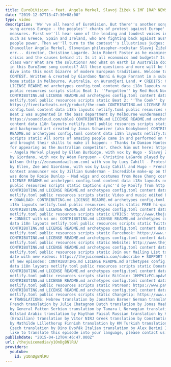 ```yaml
---
title: EuroDiVision - feat. Angela Merkel, Slavoj Žižek & IMF [RAP NEWS 31]
date: "2019-12-07T13:47:30+08:00"
type: video
description: 'We''ve all heard of EuroVision. But there''s another song that’s being
  sung across Europe - the peoples'' chants of protest against Europe''s austerity
  measures. First we''ll hear some of the leading and loudest voices in this competition
  such as Greece, Spain and Ireland, who are fighting back against austerity with
  people power. Then we''ll turn to the contest''s illustrious judges: Germany''s
  Chancellor Angela Merkel, Slovenian philosopher-rockstar Slavoj Žižek, and IMF dminatrix,
  err... director, Christine Lagarde. Join Robert Foster as he examines the Eurozone
  crisis and the causes behind it: Is it all economics and budgets? Is this ideological
  class war? What are the solutions? And what on earth is Australia doing competing
  in this EuroZone song contest? All these questions and more will be tackled as we
  dive into this most bizarre of modern European traditions. Welcome to the EURODIVISION
  CONTEST. Written & created by Giordano Nanni & Hugo Farrant in a suburban backyard
  home studio in Melbourne, Australia, on Wurundjeri Land. ☛ CREDITS: CONTRIBUTING.md
  LICENSE README.md archetypes config.toml content data i18n layouts netlify.toml
  public resources scripts static Beat 1: ''Forgotten'' by Red Hook Noodles https://www.youtube.com/watch?v=gT9Y_qjRIM0
  CONTRIBUTING.md LICENSE README.md archetypes config.toml content data i18n layouts
  netlify.toml public resources scripts static Beat 2: ''The Cook'' by Five Star Beats
  https://fivestarbeats.net/product/the-cook CONTRIBUTING.md LICENSE README.md archetypes
  config.toml content data i18n layouts netlify.toml public resources scripts static
  Beat 2 was augmented in the bass department by Melbourne wundermensch producer Able8
  https://soundcloud.com/able8 CONTRIBUTING.md LICENSE README.md archetypes config.toml
  content data i18n layouts netlify.toml public resources scripts static All animations
  and background art created by Jonas Schweizer (aka Kookybone) CONTRIBUTING.md LICENSE
  README.md archetypes config.toml content data i18n layouts netlify.toml public resources
  scripts static All sorts of amazing people came in and performed on this episode
  and brought their skills to make it happen: - Thanks to Damion Hunter (King Brown)
  for appearing as the Australian competitor. Check him out here: https://www.youtube.com/watch?v=HnYoteiJ-ew&feature=youtu.be
  - Angela Merkel played by Ellen Burbidge, with vox by Hugo - Slavoj Žižek played
  by Giordano, with vox by Adam Ferguson - Christine LaGarde played by Zoë Amanda
  Wilson (http://zoeamandawilson.com) with vox by Lucy Cahill - Protesters played
  by Ellen, Zoe and Giordano, with vox by Lucy Cahill and Hugo - French EuroDiVision
  Contest announcer vox by Jillian Gunderman - Incredible make-up on this episode
  was done by Rosie Dunlop - Mad wigs and costumes from Rose Chong costumiers CONTRIBUTING.md
  LICENSE README.md archetypes config.toml content data i18n layouts netlify.toml
  public resources scripts static Captions sync''d by Koolfy from ‪http://nurpa.be‬
  CONTRIBUTING.md LICENSE README.md archetypes config.toml content data i18n layouts
  netlify.toml public resources scripts static Video and music edited by Giordano.
  ☛ DOWNLOAD: CONTRIBUTING.md LICENSE README.md archetypes config.toml content data
  i18n layouts netlify.toml public resources scripts static FREE hi-quality MP3: https://soundcloud.com/juice-rap-news/rn31-eurodivision-contest
  CONTRIBUTING.md LICENSE README.md archetypes config.toml content data i18n layouts
  netlify.toml public resources scripts static LYRICS: ‪http://www.thejuicemedia.com/lyrics‬
  ☛ CONNECT with us on: CONTRIBUTING.md LICENSE README.md archetypes config.toml content
  data i18n layouts netlify.toml public resources scripts static Twitter: ‪http://www.twitter.com/juicerapnews‬
  CONTRIBUTING.md LICENSE README.md archetypes config.toml content data i18n layouts
  netlify.toml public resources scripts static Farcebook: ‪https://www.facebook.com/juicerapnews‬
  CONTRIBUTING.md LICENSE README.md archetypes config.toml content data i18n layouts
  netlify.toml public resources scripts static Website: ‪http://www.thejuicemedia.com‬
  CONTRIBUTING.md LICENSE README.md archetypes config.toml content data i18n layouts
  netlify.toml public resources scripts static Join our Mailing List to stay up to
  date with new videos: ‪https://thejuicemedia.com/subscribe‬ ☛ SUPPORT the creation
  of new episodes: CONTRIBUTING.md LICENSE README.md archetypes config.toml content
  data i18n layouts netlify.toml public resources scripts static Donate: ‪http://thejuicemedia.com/support
  CONTRIBUTING.md LICENSE README.md archetypes config.toml content data i18n layouts
  netlify.toml public resources scripts static BitCoin: 1HMPK1zFCLopAvNEvR3aehFU1tSvHeWkTS
  CONTRIBUTING.md LICENSE README.md archetypes config.toml content data i18n layouts
  netlify.toml public resources scripts static Patreon: https://www.patreon.com/TheJuiceMedia
  CONTRIBUTING.md LICENSE README.md archetypes config.toml content data i18n layouts
  netlify.toml public resources scripts static Changetip: https://www.changetip.com/tipme/JuiceRapNews
  ☛ TRANSLATIONS: Hebrew translation by Jonathan Barner German translation by FL-Bremen
  French translation by Julie Chatagnon Dutch translation by Jonas Maebe Spanish translation
  by General Patton Serbian translation by Tamara L Norwegian translation by Øystein
  Kolstad Arabic translation by Haytham Faisal Russian translation by Наталия Portuguese
  (Brazilian) translation by Vitor NIRJ Greek translation by Constantinos Danish translation
  by Mathilde Lillethorup Finnish translation by KM Turkish translation by Alper Mat
  Czech translation by Dino Dvořák Italian translation by Alex Berini If you would
  like to translate this episode into your language, please contact us: ‪http://www.thejuicemedia.com/contact‬'
publishdate: "2015-04-12T04:46:47.000Z"
url: /thejuicemedia/y1OnDgBNlRU/
providers:
  youtube:
    id: y1OnDgBNlRU
---
```

